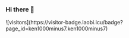 ### Hi there 👋
<p> ![visitors](https://visitor-badge.laobi.icu/badge?page_id=ken1000minus7.ken1000minus7) </p>   
<!--
**ken1000minus7/ken1000minus7** is a ✨ _special_ ✨ repository because its `README.md` (this file) appears on your GitHub profile.

Here are some ideas to get you started:

- 🔭 I’m currently working on ...
- 🌱 I’m currently learning ...
- 👯 I’m looking to collaborate on ...
- 🤔 I’m looking for help with ...
- 💬 Ask me about ...
- 📫 How to reach me: ...
- 😄 Pronouns: ...
- ⚡ Fun fact: ...
-->
<h1> Stats 📊 </h1>

![GitHub stats](https://github-readme-stats.vercel.app/api?username=ken1000minus7&show_icons=true&theme=tokyonight)

![Top Langs](https://github-readme-stats.vercel.app/api/top-langs/?username=ken1000minus7&layout=compact&theme=tokyonight)
